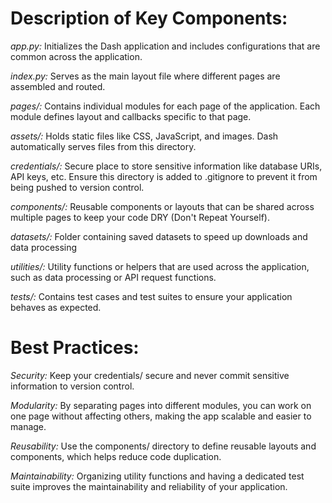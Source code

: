 # Description of Key Components:
*app.py:* Initializes the Dash application and includes configurations that are common across the application.

*index.py:* Serves as the main layout file where different pages are assembled and routed.

*pages/:* Contains individual modules for each page of the application. Each module defines layout and callbacks specific to that page.

*assets/:* Holds static files like CSS, JavaScript, and images. Dash automatically serves files from this directory.

*credentials/:* Secure place to store sensitive information like database URIs, API keys, etc. Ensure this directory is added to .gitignore to prevent it from being pushed to version control.

*components/:* Reusable components or layouts that can be shared across multiple pages to keep your code DRY (Don't Repeat Yourself).

*datasets/:* Folder containing saved datasets to speed up downloads and data processing

*utilities/:* Utility functions or helpers that are used across the application, such as data processing or API request functions.

*tests/:* Contains test cases and test suites to ensure your application behaves as expected.

# Best Practices:
*Security:* Keep your credentials/ secure and never commit sensitive information to version control.

*Modularity:* By separating pages into different modules, you can work on one page without affecting others, making the app scalable and easier to manage.

*Reusability:* Use the components/ directory to define reusable layouts and components, which helps reduce code duplication.

*Maintainability:* Organizing utility functions and having a dedicated test suite improves the maintainability and reliability of your application.

